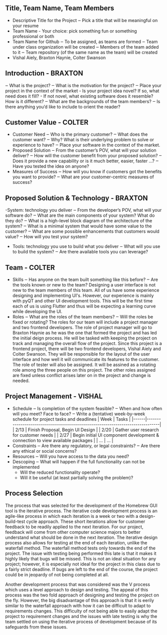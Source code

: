 ## Title, Team Name, Team Members
- Descriptive Title for the Project
    ‒ Pick a title that will be meaningful on your resume
- Team Name - Your choice: pick something fun or something professional or both
- Team Name for Github
    ‒ To be assigned, as teams are formed
    ‒ Team under class organization will be created
    ‒ Members of the team added to it
    ‒ Team repository (of the same name as the team) will be created
- Vishal Aiely, Braxton Haynie, Colter Swanson

## Introduction - BRAXTON
‒ What is the project?
‒ What is the motivation for the project?
‒ Place your project in the context of the market
    - Is your project idea novel? If so, what need does it fill?
    - If not novel, what existing software does it resemble? How is it different? ‒ What are the backgrounds of the team members?
‒ Is there anything you’d like to include to orient the reader?

## Customer Value - COLTER 
- Customer Need
    ‒ Who is the primary customer?
    ‒ What does the customer want?
    ‒ Why? What is their underlying problem to solve or experience to have? ‒ Place your software in the context of the market.
- Proposed Solution
    ‒ From the customer’s POV, what will your solution deliver?
    ‒ How will the customer benefit from your proposed solution?
    ‒ Does it provide a new capability or is it much better, easier, faster ...? ‒ Have you tested the idea on anyone?
- Measures of Success
    ‒ How will you know if customers got the benefits you want to provide? ‒ What are your customer-centric measures of success?

## Proposed Solution & Technology - BRAXTON
-System: technology you deliver
    ‒ From the developer’s POV, what will your software do?
    ‒ What are the main components of your system? What do they do?
    ‒ What is a high-level block diagram of the architecture of the system?
    ‒ What is a minimal system that would have some value to the customer? ‒ What are some possible enhancements that customers would value?
    ‒ How will you test your system?
- Tools: technology you use to build what you deliver ‒ What will you use to build the system?
    ‒ Are there available tools you can leverage?

## Team - COLTER
- Skills
    ‒ Has anyone on the team built something like this before? ‒ Are the tools known or new to the team?
    Designing a user interface is not new to the team members of this team. All of us have some experience designing and implementing 
    UI's. However, our experience is mainly with pyQT and other UI development tools. This will be the first time each of us is using 
    Flutter and thus will be expecting a learning curve while developing the UI. 
- Roles
    ‒ What are the roles of the team members? ‒ Will the roles be fixed or rotating?
    The roles for our team will include a project manager and two frontend developers. The role of project manager will go to Braxton Haynie as 
    he was the one that formed the project and has led the initial deign process. He will be tasked with keeping the project on track and 
    managing the overall flow of the project. Since this project is a frontend project, there will be two frontend developers, Vishal Aiely and Colter
    Swanson. They will be responsible for the layout of the user interface and how well it will communicate its features to the customer. The role of
    tester will also be assigned. It will be assined as a rotating role among the three people on this project. The other roles assigned are fixed unless 
    conflict arises later on in the project and change is needed. 

## Project Management - VISHAL
- Schedule
    ‒ Is completion of the system feasible?
    ‒ When and how often will you meet? Face to face?
    ‒ Write a (tentative) week-by-week schedule for project tasks and deadlines
    | Week | Tasks                                                                          |
    |------|--------------------------------------------------------------------------------|
    | 2/13 | Finish Proposal, Begin UI Design                                               |
    | 2/20 | Gather user research for customer needs                                        |
    | 2/27 | Begin initial UI component development & connection to view available packages |
    | ...  | ...                                                                            |
- Constraints
    ‒ Are there any regulatory, or legal constraints? ‒ Are there any ethical or social concerns?
- Resources
    ‒ Will you have access to the data you need?
- Descoping
    ‒ What will happen if the full functionality can not be implemented
    - Will the reduced functionality operate?
    - Will it be useful (at least partially solving the problem)?

## Process Selection

The process that was selected for the development of the Homebrew GUI tool is the iterative process. The iterative code development process is an agile-like process in which each iteration is a week or two with a design-build-test cycle approach. These short iterations allow for customer feedback to be readily applied to the next iteration. For our project, feedback will come from other computer science majors to better understand what should be done in the next iteration. The iterative design process also allows for testing at the end of each iteration, unlike the waterfall method. The waterfall method tests only towards the end of the project. The issue with testing being performed this late is that it makes it highly likely that bugs will be missed. This is not an ideal situation for any project; however, it is especially not ideal for the project in this class due to a fairly strict deadline. If bugs are left to the end of the course, the project could be in jeopardy of not being completed at all. 

Another development process that was considered was the V process which uses a level approach to design and testing. The appeal of this process was the two fold approach of designing and testing the project on the fly. However, the big disadvantage of this approach is that it is eerily similar to the waterfall approach with how it can be difficult to adapt to requirements changes. This difficulty of not being able to easily adapt the project to requirement changes and the issues with late testing is why the team settled on using the iterative process of development because of its safeguards from these issues.
